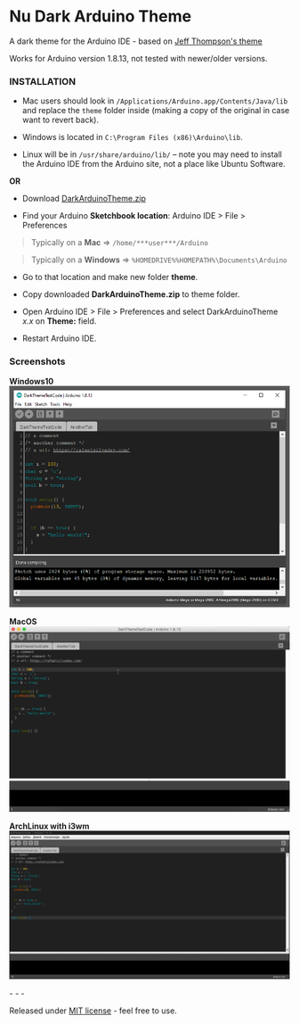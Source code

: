

# Nu Dark Arduino Theme

A dark theme for the Arduino IDE - based on [Jeff Thompson's theme](https://github.com/jeffThompson/DarkArduinoTheme)

Works for Arduino version 1.8.13, not tested with newer/older versions.

### INSTALLATION

* Mac users should look in `/Applications/Arduino.app/Contents/Java/lib` and replace the `theme` folder inside (making a copy of the original in case want to revert back).

* Windows is located in `C:\Program Files (x86)\Arduino\lib`.

* Linux will be in `/usr/share/arduino/lib/` – note you may need to install the Arduino IDE from the Arduino site, not a place like Ubuntu Software.

**OR**

* Download [DarkArduinoTheme.zip](https://github.com/RafaelSilva-RFS/DarkArduinoTheme-Nu/blob/main/DarkArduinoTheme-Nu.zip?raw=true)

* Find your Arduino **Sketchbook location**: Arduino IDE > File > Preferences

> Typically on a **Mac** => `/home/***user***/Arduino`

> Typically on a **Windows** => `%HOMEDRIVE%%HOMEPATH%\Documents\Arduino`

* Go to that location and make new folder **theme**.

* Copy downloaded **DarkArduinoTheme.zip** to theme folder.
  
* Open Arduino IDE > File > Preferences and select DarkArduinoTheme *x.x* on **Theme:** field.

* Restart Arduino IDE.

### Screenshots

**Windows10**<br>
![screenshot](./Screenshots/Arduino-DarkTheme-Windows10.png)

**MacOS**<br>
![screenshot](./Screenshots/Arduino-DarkTheme-MacOS.png)

**ArchLinux with i3wm**<br>
![screenshot](./Screenshots/Arduino-DarkTheme-ArchLinuxi3wm.png)

\-  \-  \-

Released under [MIT license](https://github.com/RafaelSilva-RFS/DarkArduinoTheme-Nu/blob/main/LICENSE) - feel free to use.

